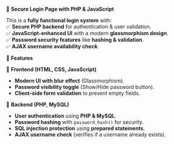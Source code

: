 🔐 **Secure Login Page with PHP & JavaScript**  

This is a **fully functional login system** with:  
✅ **Secure PHP backend** for authentication & user validation.  
✅ **JavaScript-enhanced UI** with a modern **glassmorphism design**.  
✅ **Password security features** like **hashing & validation**.  
✅ **AJAX username availability check**.  


🚀 **Features**  

🔹 **Frontend (HTML, CSS, JavaScript)**  
- **Modern UI with blur effect** (Glassmorphism).  
- **Password visibility toggle** (Show/Hide password button).  
- **Client-side form validation** to prevent empty fields.  

 🔹 **Backend (PHP, MySQL)**  
- **User authentication** using **PHP & MySQL**.  
- **Password hashing** with `password_hash()` for security.  
- **SQL injection protection** using **prepared statements**.  
- **AJAX username check** (verifies if a username already exists).  
